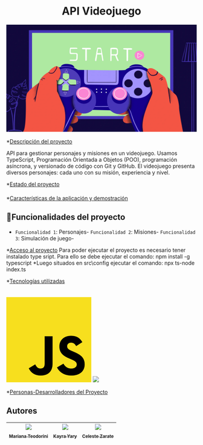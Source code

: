 <h1 align="center"> API Videojuego</h1>

<img src= ./img/GettyImages-2112446687.webp><img>

*[Descripción del proyecto](#descripción-del-proyecto)<p>API para 
gestionar personajes y misiones en un videojuego. Usamos TypeScript, Programación Orientada a 
Objetos (POO), programación asíncrona, y versionado de código con Git y GitHub. El videojuego presenta diversos personajes: cada uno con su misión, experiencia y nivel.</p>

*[Estado del proyecto](#Estado-del-proyecto) <h4 align="center">

</h4>

*[Características de la aplicación y demostración](#Características-de-la-aplicación-y-demostración)
## :hammer:Funcionalidades del proyecto

- `Funcionalidad 1`: Personajes- `Funcionalidad 2`: Misiones- `Funcionalidad 3`: Simulación de juego-

*[Acceso al proyecto](#acceso-proyecto)
 Para poder ejecutar el proyecto es necesario tener instalado type sript. 
 Para ello se debe ejecutar el comando: npm install -g typescript
 *Luego situados en  src\config ejecutar el comando: npx ts-node index.ts

*[Tecnologías utilizadas](#tecnologías-utilizadas)
<br>
<br>
<br>
<img src=img/java.sript.png><img>
<img src=type.sript.png><img>

*[Personas-Desarrolladores del Proyecto](#personas-desarrolladores)
## Autores

| [<img src="https://avatars.githubusercontent.com/u/182223706?v=4" width=115><br><sub>Mariana Teodorini</sub>](https://github.com/Teodorini)|[<img src="https://avatars.githubusercontent.com/u/92038167?v=4" width=115><br><sub>Kayra Yary</sub>](https://github.com/kairayary/kairayary)|[<img src="https://avatars.githubusercontent.com/u/184713542?v=4" width=115><br><sub>Celeste Zarate</sub>](https://github.com/CelesteAmiel)|
| :---: | :---: | :---: |


